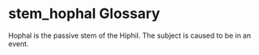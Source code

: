 # stem_hophal Glossary
Hophal is the passive stem of the Hiphil. The subject is caused to be in an event.
